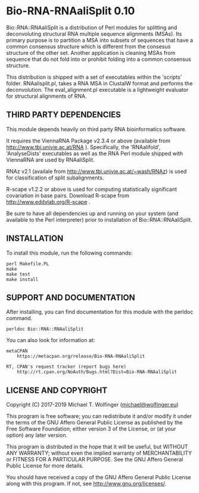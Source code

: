 # Bio-RNA-RNAaliSplit 0.10

Bio::RNA::RNAaliSplit is a distribution of Perl modules for splitting
and deconvoluting structural RNA multiple sequence alignments
(MSAs). Its primary purpose is to partition a MSA into subsets of
sequences that have a common consensus structure which is different
from the consesus structure of the other set. Another application is
cleaning MSAs from sequence that do not fold into or prohibit folding
into a common consensus structure.

This distribution is shipped with a set of executables within the
'scripts' folder. RNAalisplit.pl, takes a RNA MSA in ClustalW format
and performs the deconvolution. The eval_alignment.pl executable is a
lightweight evaluator for structural alignments of RNA.

## THIRD PARTY DEPENDENCIES

This module depends heavily on third party RNA bioinformatics software.

It requires the ViennaRNA Package v2.3.4 or above (available from
http://www.tbi.univie.ac.at/RNA ). Specifically, the 'RNAalifold',
'AnalyseDists' executables as well as the RNA Perl module shipped with
ViennaRNA are used by RNAaliSplit.

RNAz v2.1 (availale from http://www.tbi.univie.ac.at/~wash/RNAz) is
used for classification of split subalignments.

R-scape v1.2.2 or above is used for computing statistically
significant covariation in base pairs. Download R-scape from
http://www.eddylab.org/R-scape .

Be sure to have all dependencies up and running on your system (and
available to the Perl interpreter) prior to installation of
Bio::RNA::RNAaliSplit.

## INSTALLATION

To install this module, run the following commands:

	perl Makefile.PL
	make
	make test
	make install

## SUPPORT AND DOCUMENTATION

After installing, you can find documentation for this module with the
perldoc command.

    perldoc Bio::RNA::RNAaliSplit

You can also look for information at:

    metaCPAN
        https://metacpan.org/release/Bio-RNA-RNAaliSplit

    RT, CPAN's request tracker (report bugs here)
        http://rt.cpan.org/NoAuth/Bugs.html?Dist=Bio-RNA-RNAaliSplit

## LICENSE AND COPYRIGHT

Copyright (C) 2017-2019 Michael T. Wolfinger (<michael@wolfinger.eu>)

This program is free software; you can redistribute it and/or
modify it under the terms of the GNU Affero General Public
License as published by the Free Software Foundation; either
version 3 of the License, or (at your option) any later version.

This program is distributed in the hope that it will be useful,
but WITHOUT ANY WARRANTY; without even the implied warranty of
MERCHANTABILITY or FITNESS FOR A PARTICULAR PURPOSE.  See the GNU
Affero General Public License for more details.

You should have received a copy of the GNU Affero General Public
License along with this program.  If not, see
http://www.gnu.org/licenses/.
